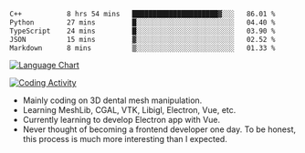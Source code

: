 <!--START_SECTION:waka-->

```txt
C++           8 hrs 54 mins   █████████████████████▓░░░   86.01 %
Python        27 mins         █░░░░░░░░░░░░░░░░░░░░░░░░   04.40 %
TypeScript    24 mins         █░░░░░░░░░░░░░░░░░░░░░░░░   03.90 %
JSON          15 mins         ▓░░░░░░░░░░░░░░░░░░░░░░░░   02.52 %
Markdown      8 mins          ▒░░░░░░░░░░░░░░░░░░░░░░░░   01.33 %
```

<!--END_SECTION:waka-->

<!--START_SECTION:waka_lang_chart_svg-->
[![Language Chart](https://wakatime.com/share/@DYPro_MIKE/13ed6aa1-fa8f-42b5-8fa7-97c58e94375f.svg)](https://wakatime.com)
<!--END_SECTION:waka_lang_chart_svg-->

<!--START_SECTION:waka_coding_activity_svg-->
[![Coding Activity](https://wakatime.com/share/@DYPro_MIKE/2224f81a-edc4-46bb-b59e-25de5147ed15.svg)](https://wakatime.com)
<!--END_SECTION:waka_coding_activity_svg-->

<!--
**0x11111111/0x11111111** is a ✨ _special_ ✨ repository because its `README.md` (this file) appears on your GitHub profile.

Here are some ideas to get you started:

- 🔭 I’m currently working on ...
- 🌱 I’m currently learning ...
- 👯 I’m looking to collaborate on ...
- 🤔 I’m looking for help with ...
- 💬 Ask me about ...
- 📫 How to reach me: ...
- 😄 Pronouns: ...
- ⚡ Fun fact: ...
-->
- Mainly coding on 3D dental mesh manipulation.
- Learning MeshLib, CGAL, VTK, Libigl, Electron, Vue, etc.
- Currently learning to develop Electron app with Vue.
- Never thought of becoming a frontend developer one day. To be honest, this process is much more interesting than I expected.
